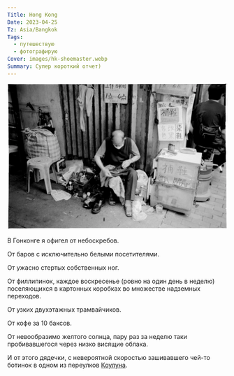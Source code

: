 ```yaml
---
Title: Hong Kong
Date: 2023-04-25
Tz: Asia/Bangkok
Tags:
  - путешествую
  - фотографирую
Cover: images/hk-shoemaster.webp
Summary: Супер короткий отчет)
---
```


![Hong Kong shoe master, 2023](images/hk-shoemaster@2x.webp)

В Гонконге я офигел от небоскребов.

От баров с исключительно белыми посетителями.

От ужасно стертых собственных ног.

От филлипинок, каждое воскресенье (ровно на один день в неделю) поселяющихся в картонных коробках во множестве надземных переходов.

От узких двухэтажных трамвайчиков.

От кофе за 10 баксов.

От невообразимо желтого солнца, пару раз за неделю таки пробивавшегося через низко висящие облака.

И от этого дядечки, с невероятной скоростью зашивавшего чей-то ботинок в одном из переулков [Коулуна](https://ru.wikipedia.org/wiki/%D0%A6%D0%B7%D1%8E%D0%BB%D1%83%D0%BD).
